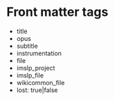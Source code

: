 # Front matter tags

* title
* opus
* subtitle
* instrumentation
* file
* imslp_project
* imslp_file
* wikicommon_file
* lost: true|false
